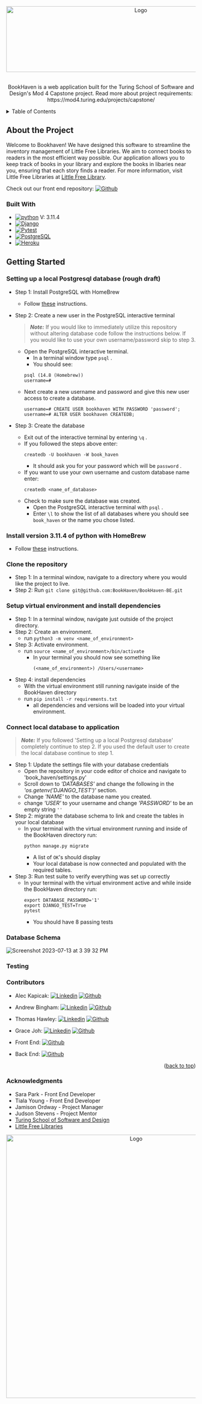 <!--
[contributors-shield][contributors-url]
[forks-shield][forks-url]
[stars-shield][stars-url]
[issues-url]
-->
<div align="center">
    <img src="https://github.com/BookHaven/BookHaven-BE/assets/120225785/10a11ac0-fbc8-4dd4-9688-9d5e090a3912" alt="Logo" width="700" height="175">
  </a>
</div>
<br>
  <p align="center">
    BookHaven is a web application built for the Turing School of Software and Design's Mod 4 Capstone project. Read more about project requirements: https://mod4.turing.edu/projects/capstone/
    <br />
  </p>

  <details>
    <summary>Table of Contents</summary>
    <ol>
      <li>
        <a href="#about">About The Project</a>
        <ul>
          <li><a href="#built-with">Built With</a></li>
        </ul>
      </li>
      <li>
        <a href="#getting-started">Getting Started</a>
      </li>
      <li><a href="#database-schema">Database Schema</a></li>
      <li><a href="#testing">Testing</a></li>
      <li><a href="#endpoints">Endpoints</a></li>
      <li><a href="#contributors">Contributors</a></li>
      <li><a href="#acknowledgments">Acknowledgments</a></li>
    </ol>
  </details>

<!-- ABOUT THE PROJECT -->
## About the Project

Welcome to Bookhaven! We have designed this software to streamline the inventory management of Little Free Libraries. We aim to connect books to readers in the most efficient way possible. Our application allows you to keep track of books in your library and explore the books in libaries near you, ensuring that each story finds a reader. For more information, visit Little Free Libraries at [Little Free Library](https://littlefreelibrary.org/).

Check out our front end repository: [![Github][Github]][project-fe-gh-url]


<!-- BUILT WITH -->
### Built With

* [![python][python]][python-url] V: 3.11.4
* [![Django][Django]][Django-url]
* [![Pytest][Pytest]][pytest-url]
* [![PostgreSQL][Postgres]][Postgres-url]
* [![Heroku][Heroku]][Heroku-url]


<!-- GETTING STARTED -->
## Getting Started
### Setting up a local Postgresql database (rough draft)
- Step 1: Install PostgreSQL with HomeBrew
  - Follow [these](https://www.moncefbelyamani.com/how-to-install-postgresql-on-a-mac-with-homebrew-and-lunchy/) instructions.
- Step 2: Create a new user in the PostgreSQL interactive terminal
  > **_Note:_** If you would like to immediately utilize this repository without altering database code follow the instructions below.  If you would like to use your own username/password skip to step 3.

  - Open the PostgreSQL interactive terminal.
    - In a terminal window type `psql` .
    - You should see:
    ```
    psql (14.8 (Homebrew))
    username=#
  - Next create a new username and password and give this new user access to create a database.
    ```
    username=# CREATE USER bookhaven WITH PASSWORD 'password';
    username=# ALTER USER bookhaven CREATEDB;
    ```
- Step 3: Create the database
  - Exit out of the interactive terminal by entering `\q` .
  - If you followed the steps above enter:
    ```
    createdb -U bookhaven -W book_haven
    ```
      - It should ask you for your password which will be `password` .
  - If you want to use your own username and custom database name enter:
    ```
    createdb <name_of_database>
    ```
  - Check to make sure the database was created. 
    - Open the PostgreSQL interactive terminal with `psql` .
    - Enter `\l` to show the list of all databases where you should see `book_haven` or the name you chose listed.

### Install version 3.11.4 of python with HomeBrew
- Follow [these](https://www.pythoncentral.io/installing-python-on-mac-using-homebrew/) instructions. 

<!-- steps to run the application locally -->
### Clone the repository
- Step 1: In a terminal window, navigate to a directory where you would like the project to live. 
- Step 2: Run `git clone git@github.com:BookHaven/BookHaven-BE.git`

### Setup virtual environment and install dependencies
- Step 1: In a terminal window, navigate just outside of the project directory. 
- Step 2: Create an environment.
  - run `python3 -m venv <name_of_environment>` 
- Step 3: Activate environment. 
  - run `source <name_of_environment>/bin/activate`
    - In your terminal you should now see something like 
      ```
      (<name_of_environment>) /Users/<username>
      ```
- Step 4: install dependencies
  - With the virtual environment still running navigate inside of the BookHaven directory
  - run `pip install -r requirements.txt`
    - all dependencies and versions will be loaded into your virtual environment. 

### Connect local database to application
> **_Note:_** If you followed 'Setting up a local Postgresql database' completely continue to step 2.  If you used the default user to create the local database continue to step 1. 
- Step 1: Update the settings file with your database credentials
  - Open the repository in your code editor of choice and navigate to 'book_haven/settings.py'
  - Scroll down to _'DATABASES'_ and change the following in the _'os.getenv('DJANGO_TEST')'_ section. 
  - Change _'NAME'_ to the database name you created. 
  - change _'USER'_ to your username and change _'PASSWORD'_ to be an empty string `''`
- Step 2: migrate the database schema to link and create the tables in your local database
  - In your terminal with the virtual environment running and inside of the BookHaven directory run:
    ```
    python manage.py migrate
    ```
    - A list of `OK`'s should display
    - Your local database is now connected and populated with the required tables. 
- Step 3: Run test suite to verify everything was set up correctly
  - In your terminal with the virtual environment active and while inside the BookHaven directory run:
    ```
    export DATABASE_PASSWORD='1'
    export DJANGO_TEST=True
    pytest
    ```
      - You should have 8 passing tests




<!-- DATABASE SCHEMA -->
### Database Schema

![Screenshot 2023-07-13 at 3 39 32 PM](https://github.com/RentInform/BE-Rent-Inform/assets/105441393/5def21c9-54ec-4167-b05c-8deb9f0ad164)


<!-- TESTING -->
### Testing

<!-- to run tests... -->


<!-- CONTRIBUTORS -->
### Contributors

* Alec Kapicak: [![Linkedin][linkedin]][alec-li-url] [![Github][Github]][alec-gh-url]
* Andrew Bingham: [![Linkedin][linkedin]][andrew-li-url] [![Github][Github]][andrew-gh-url]
* Thomas Hawley: [![Linkedin][linkedin]][thomas-li-url] [![Github][Github]][thomas-gh-url]
* Grace Joh: [![Linkedin][linkedin]][grace-li-url] [![Github][Github]][grace-gh-url]

* Front End: [![Github][Github]][project-fe-gh-url]
* Back End: [![Github][Github]][project-be-gh-url]

<p align="right">(<a href="#readme-top">back to top</a>)</p>


<!-- ACKNOWLEDGEMENTS -->
### Acknowledgments

* Sara Park - Front End Developer
* Tiala Young - Front End Developer
* Jamison Ordway - Project Manager
* Judson Stevens - Project Mentor
* [Turing School of Software and Design](https://turing.io/)
* [Little Free Libraries](https://littlefreelibrary.org/)

<div align="center">
    <img src="https://github.com/BookHaven/BookHaven-BE/assets/120225785/6081c2b9-8ba5-48c9-be0f-a9618104d0d6" alt="Logo" width="675" height="700">
  </a>
</div>

<!-- MARKDOWN LINKS & IMAGES -->
<!-- https://www.markdownguide.org/basic-syntax/#reference-style-links -->
[bookhaven-logo]: https://github.com/BookHaven/BookHaven-BE/assets/120225785/4b2c5f42-5820-4171-a0b9-aa48bd5f42e4
[bookhaven-library]: https://github.com/BookHaven/BookHaven-BE/assets/120225785/ee11b767-2ee8-430d-bcf4-f72d1ceae806
[contributors-shield]: https://img.shields.io/github/contributors/BookHaven/BookHaven-BE.svg?style=for-the-badge
[contributors-url]: https://github.com/BookHaven/BookHaven-BE/graphs/contributors
[forks-shield]: https://img.shields.io/github/forks/BookHaven/BookHaven-BE.svg?style=for-the-badge
[forks-url]: https://github.com//ithill22/draft_madness_be/network/members
[stars-shield]: https://img.shields.io/github/stars/BookHaven/BookHaven-BE.svg?style=for-the-badge
[stars-url]: https://github.com/BookHaven/BookHaven-BE/stargazers
[issues-url]: https://github.com/BookHaven/BookHaven-BE/issues

<!-- tech stack -->
[python]: https://img.shields.io/badge/Python-3776AB?style=for-the-badge&logo=python&logoColor=white
[python-url]: https://www.python.org/
[django]: https://img.shields.io/badge/Django-092E20?style=for-the-badge&logo=django&logoColor=white
[django-url]: https://www.djangoproject.com/
[pytest]: https://img.shields.io/badge/PyTest-3776AB?style=for-the-badge&logo=pytest&logoColor=white
[pytest-url]: https://docs.pytest.org/en/7.4.x/
[slack-shield]:	https://img.shields.io/badge/Slack-4A154B?style=for-the-badge&logo=slack&logoColor=white
[Postgres]: https://img.shields.io/badge/PostgreSQL-316192?style=for-the-badge&logo=postgresql&logoColor=white
[Postgres-url]: https://www.postgresql.org/
[Heroku]: https://img.shields.io/badge/Heroku-430098?style=for-the-badge&logo=heroku&logoColor=white
[Heroku-url]: https://www.heroku.com

<!-- linkedin -->
[linkedin]: https://img.shields.io/badge/LinkedIn-0077B5?style=for-the-badge&logo=linkedin&logoColor=white
[alec-li-url]: https://www.linkedin.com/in/alec-kapicak-b703bab8/
[andrew-li-url]: https://www.linkedin.com/in/andrew-bingham1/
[thomas-li-url]: https://www.linkedin.com/in/thomas-hawley-901612123/
[grace-li-url]: https://www.linkedin.com/in/graceehjoh/

<!-- github -->
[Github]: https://img.shields.io/badge/GitHub-100000?style=for-the-badge&logo=github&logoColor=white
[project-fe-gh-url]: https://github.com/BookHaven/BookHaven-FE
[project-be-gh-url]: https://github.com/BookHaven/BookHaven-BE
[alec-gh-url]: https://github.com/AlecKap
[andrew-gh-url]: https://github.com/andrew-bingham1
[thomas-gh-url]: https://github.com/thawley2
[grace-gh-url]: https://github.com/grace-joh
